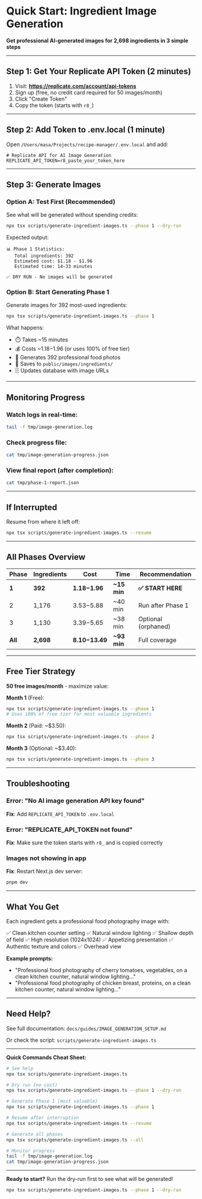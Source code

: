# Quick Start: Ingredient Image Generation

**Get professional AI-generated images for 2,698 ingredients in 3 simple steps**

---

## Step 1: Get Your Replicate API Token (2 minutes)

1. Visit: **https://replicate.com/account/api-tokens**
2. Sign up (free, no credit card required for 50 images/month)
3. Click "Create Token"
4. Copy the token (starts with `r8_`)

---

## Step 2: Add Token to .env.local (1 minute)

Open `/Users/masa/Projects/recipe-manager/.env.local` and add:

```env
# Replicate API for AI Image Generation
REPLICATE_API_TOKEN=r8_paste_your_token_here
```

---

## Step 3: Generate Images

### Option A: Test First (Recommended)

See what will be generated without spending credits:

```bash
npx tsx scripts/generate-ingredient-images.ts --phase 1 --dry-run
```

Expected output:
```
📊 Phase 1 Statistics:
   Total ingredients: 392
   Estimated cost: $1.18 - $1.96
   Estimated time: 14-33 minutes

✅ DRY RUN - No images will be generated
```

### Option B: Start Generating Phase 1

Generate images for 392 most-used ingredients:

```bash
npx tsx scripts/generate-ingredient-images.ts --phase 1
```

What happens:
- ⏱️  Takes ~15 minutes
- 💰 Costs ~$1.18-$1.96 (or uses 100% of free tier)
- 📸 Generates 392 professional food photos
- 💾 Saves to `public/images/ingredients/`
- 🗄️  Updates database with image URLs

---

## Monitoring Progress

### Watch logs in real-time:
```bash
tail -f tmp/image-generation.log
```

### Check progress file:
```bash
cat tmp/image-generation-progress.json
```

### View final report (after completion):
```bash
cat tmp/phase-1-report.json
```

---

## If Interrupted

Resume from where it left off:

```bash
npx tsx scripts/generate-ingredient-images.ts --resume
```

---

## All Phases Overview

| Phase | Ingredients | Cost | Time | Recommendation |
|-------|-------------|------|------|----------------|
| **1** | **392** | **$1.18-$1.96** | **~15 min** | **✅ START HERE** |
| 2 | 1,176 | $3.53-$5.88 | ~40 min | Run after Phase 1 |
| 3 | 1,130 | $3.39-$5.65 | ~38 min | Optional (orphaned) |
| **All** | **2,698** | **$8.10-$13.49** | **~93 min** | Full coverage |

---

## Free Tier Strategy

**50 free images/month** - maximize value:

**Month 1** (Free):
```bash
npx tsx scripts/generate-ingredient-images.ts --phase 1
# Uses 100% of free tier for most valuable ingredients
```

**Month 2** (Paid: ~$3.50):
```bash
npx tsx scripts/generate-ingredient-images.ts --phase 2
```

**Month 3** (Optional: ~$3.40):
```bash
npx tsx scripts/generate-ingredient-images.ts --phase 3
```

---

## Troubleshooting

### Error: "No AI image generation API key found"

**Fix**: Add `REPLICATE_API_TOKEN` to `.env.local`

### Error: "REPLICATE_API_TOKEN not found"

**Fix**: Make sure the token starts with `r8_` and is copied correctly

### Images not showing in app

**Fix**: Restart Next.js dev server:
```bash
pnpm dev
```

---

## What You Get

Each ingredient gets a professional food photography image with:

✅ Clean kitchen counter setting
✅ Natural window lighting
✅ Shallow depth of field
✅ High resolution (1024x1024)
✅ Appetizing presentation
✅ Authentic texture and colors
✅ Overhead view

**Example prompts:**
- "Professional food photography of cherry tomatoes, vegetables, on a clean kitchen counter, natural window lighting..."
- "Professional food photography of chicken breast, proteins, on a clean kitchen counter, natural window lighting..."

---

## Need Help?

See full documentation: `docs/guides/IMAGE_GENERATION_SETUP.md`

Or check the script: `scripts/generate-ingredient-images.ts`

---

**Quick Commands Cheat Sheet:**

```bash
# See help
npx tsx scripts/generate-ingredient-images.ts

# Dry run (no cost)
npx tsx scripts/generate-ingredient-images.ts --phase 1 --dry-run

# Generate Phase 1 (most valuable)
npx tsx scripts/generate-ingredient-images.ts --phase 1

# Resume after interruption
npx tsx scripts/generate-ingredient-images.ts --resume

# Generate all phases
npx tsx scripts/generate-ingredient-images.ts --all

# Monitor progress
tail -f tmp/image-generation.log
cat tmp/image-generation-progress.json
```

---

**Ready to start?** Run the dry-run first to see what will be generated!

```bash
npx tsx scripts/generate-ingredient-images.ts --phase 1 --dry-run
```
